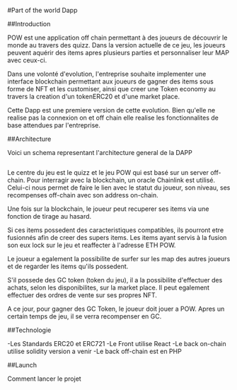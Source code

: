 #Part of the world Dapp


##Introduction

POW est une application off chain permettant à des joueurs de découvrir le monde au travers des quizz. Dans la version actuelle de ce jeu, les joueurs peuvent aquérir des items apres plusieurs 
parties et personnaliser leur MAP avec ceux-ci. 

Dans une volonté d'evolution, l'entreprise souhaite implementer une interface blockchain permettant
aux joueurs de gagner des items sous forme de NFT et les customiser, ainsi que creer une Token economy au travers la creation d'un tokenERC20 et d'une market place. 

Cette Dapp est une premiere version de cette evolution. Bien qu'elle ne realise pas la connexion
 on et off chain elle realise les fonctionnalites de base attendues par l'entreprise.


##Architecture

Voici un schema representant l'architecture general de la DAPP

<img src=" " height = "" width = "" />

Le centre du jeu est le quizz et le jeu POW qui est basé sur un server off-chain. Pour interragir 
avec la blockchain, un oracle Chainlink est utilisé. 
Celui-ci nous permet de faire le lien avec le statut du joueur, son niveau, ses recompenses off-chain avec son address on-chain. 

Une fois sur la blockchain, le joueur peut recuperer ses items via une fonction de tirage au hasard.

Si ces items possedent des caracteristiques compatibles, ils pourront etre fusionnés afin de creer des supers items. Les items ayant servis à la fusion son eux lock sur le jeu et reaffecter à l'adresse ETH POW.

Le joueur a egalement la possibilite de surfer sur les map des autres joueurs et de regarder les items qu'ils possedent.

S'il possede des GC token (token du jeu), il a la possibilite d'effectuer des achats, selon les disponibilites, sur la market place. Il peut egalement effectuer des ordres de vente sur ses propres NFT.

A ce jour, pour gagner des GC Token, le joueur doit jouer a POW. Apres un certain temps de jeu, il se verra recompenser en GC.


##Technologie

-Les Standards ERC20 et ERC721
-Le Front utilise React
-Le back on-chain utilise solidity version a venir
-Le back off-chain est en PHP

##Launch 

Comment lancer le projet
